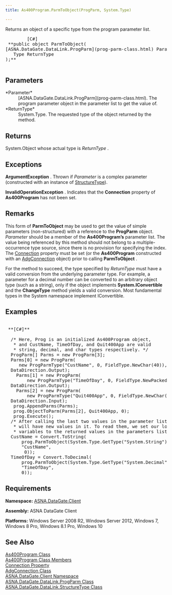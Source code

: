 ```yaml
---
title: As400Program.ParmToObject(ProgParm, System.Type)

---
```


Returns an object of a specific type from the program parameter list.
<pre class="prettyprint">
        <span class="lang">[C#]</span>
 **public object ParmToObject(
[ASNA.DataGate.DataLink.ProgParm](prog-parm-class.html) Parameter
   Type ReturnType
);** 
      </pre>


## Parameters

<dl>
        <dt>
 *Parameter* 
        </dt>
        <dd>
[ASNA.DataGate.DataLink.ProgParm](prog-parm-class.html).  The 
						program parameter object in the parameter list to get the value of. </dd>
        <dt>
 *ReturnType*  
							</dt>
        <dd>System.Type.  The requested type of the object returned by the method.
							</dd>
</dl>

## Returns

System.Object whose actual type is *ReturnType* .
## Exceptions

**ArgumentException** . Thrown if *Parameter* is a complex parameter (constructed with an instance of [ StructureType](structure-type-class.html)).

**InvalidOperationException** . Indicates that the **Connection** property of **As400Program** has not been set.
## Remarks

This form of **ParmToObject** may be used to get the value of simple parameters (non-structured) with a reference to the **ProgParm** object. *Parameter* should be a member of the **As400Program’s** parameter list. The value being referenced by this method should not belong to a multiple-occurrence type source, since there is no provision for specifying the index. The [ Connection](as400program-class-connection-property.html) property must be set (or the **As400Program** constructed with an [AdgConnection](adg-connection-class.html) object) prior to calling **ParmToObject** .

For the method to succeed, the type specified by *ReturnType* must have a valid conversion from the underlying parameter type. For example, a parameter for a decimal number can be converted to an arbitrary object type (such as a string), only if the object implements **System.IConvertible** and the **ChangeType** method yields a valid conversion. Most fundamental types in the System namespace implement IConvertible.
## Examples

<pre>        <span class="lang">
 **[C#]** 
        </span>
  /* Here, Prog is an initialized As400Program object,
   * and CustName, TimeOfDay, and Quit400App are valid
   * string, decimal, and char types respectively. */
  ProgParm[] Parms = new ProgParm[3];
  Parms[0] = new ProgParm(<br />     new ProgParmType("CustName", 0, FieldType.NewChar(40)),
  DataDirection.Output);<br />    Parms[1] = new ProgParm(<br />        new ProgParmType("TimeOfDay", 0, FieldType.NewPacked(6, 0)),
  DataDirection.Output);<br />    Parms[2] = new ProgParm(<br />        new ProgParmType("Quit400App", 0, FieldType.NewChar(1)),
  DataDirection.Input);
   prog.AppendParms(Parms);
   prog.ObjectToParm(Parms[2], Quit400App, 0);
   prog.Execute(); 
  /* After calling the last two values in the parameter list
   * will have new values in it. To read them, we set our local
   * variables to the returned values in the parameters list. */
  CustName = Convert.ToString(<br />      prog.ParmToObject(System.Type.GetType("System.String"),<br />      "CustName",<br />       0));
  TimeOfDay = Convert.ToDecimal(<br />      prog.ParmToObject(System.Type.GetType("System.Decimal"),<br />      "TimeOfDay",<br />      0));</pre>


## Requirements

**Namespace:** [ASNA.DataGate.Client](datagate-client-namespace.html) 

**Assembly:** ASNA DataGate Client

**Platforms:** Windows Server 2008 R2, Windows Server 2012, Windows 7, Windows 8 Pro, Windows 8.1 Pro, Windows 10
## See Also


[As400Program Class](as400program-class.html)
      <br />
[As400Program Class Members](as400program-members.html)
      <br />
[Connection Property](as400program-class-connection-property.html)
      <br />
[AdgConnection Class](adg-connection-class.html)
      <br />
[ASNA.DataGate.Client Namespace](datagate-client-namespace.html)
      <br />
[ASNA.DataGate.DataLink.ProgParm Class](prog-parm-class.html)
      <br />
[ASNA.DataGate.DataLink.StructureType Class](structure-type-class.html)

